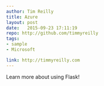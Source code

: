 ```yaml
---
author: Tim Reilly 
title: Azure
layout: post
date:   2015-09-23 17:11:19
repo: http://github.com/timmyreilly
tags: 
- sample 
- Microsoft 

link: http://timmyreilly.com
---
```


Learn more about using Flask! 